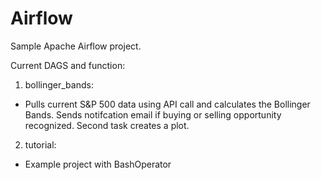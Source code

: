 # Airflow

Sample Apache Airflow project.

Current DAGS and function:
1. bollinger_bands:
* Pulls current S&P 500 data using API call and calculates the Bollinger Bands.  Sends notifcation email if buying or selling opportunity recognized. Second task creates a plot.

2. tutorial:
* Example project with BashOperator 


